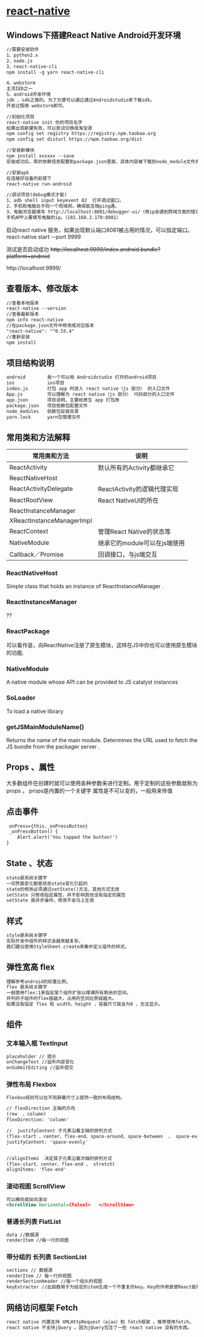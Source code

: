 # [react-native](https://reactnative.cn/)
##  Windows下搭建React Native Android开发环境
```xml
//需要安装软件
1、python2.x  
2、node.js
3、react-native-cli
npm install -g yarn react-native-cli

4、webstorm
主流IED之一
5、android开发环境
jdk 、sdk之类的。为了方便可以通过通过Androidstudio来下载sdk。
开发过程用 webstorm即可。

//初始化项目
react-native init 你的项目名字
如果出现新建失败，可以尝试切换成淘宝源
npm config set registry https://registry.npm.taobao.org
npm config set disturl https://npm.taobao.org/dist

//安装新模块
npm install xxxxxx --save
安装成功后，库的依赖信息配置到package.json里面，具体内容被下载到node_module文件夹中。

//安装apk
在连接好设备的前提下
react-native run-android

//调试项目(debug模式才能)
1、adb shell input keyevent 82  打开调试窗口。
2、手机和电脑处于同一个局域网，确保能互相ping通。
3、电脑浏览器填写 http://localhost:8081/debugger-ui/（用ip会遇到跨域方面的错误）。
手机APP上要填写电脑的ip。（192.168.2.170:8081）
```

启动react native 服务，如果出现默认端口8081被占用的情况，可以指定端口。
react-native start --port 9999

测试是否启动成功
~~http://localhost:9999/index.android.bundle?platform=android~~

http://localhost:9999/



## 查看版本、修改版本
```xml
//查看本地版本
react-native --version
//查看最新版本
npm info react-native
//在package.json文件中修改成对应版本
"react-native": "^0.55.4"
//重新安装
npm install
```



## 项目结构说明
```xml
android        是一个可以用 Androidstudio 打开的android项目
ios            ios项目
index.js       打包 app 时进入 react native（js 部分） 的入口文件
App.js         可以理解为 react native（js 部分） 代码部分的入口文件
app.json       项目说明，主要给原生 app 打包用
package.json   项目依赖包配置文件
node_modules   依赖包安装目录
yarn.lock      yarn包管理文件
```


## 常用类和方法解释
常用类和方法|说明
-|-
ReactActivity |默认所有的Activity都继承它
ReactNativeHost |
ReactActivityDelegate|ReactActivity的逻辑代理实现
ReactRootView | React NativeUI的所在
ReactInstanceManager |  
XReactInstanceManagerImpl  |
ReactContext  | 管理React Native的状态等
NativeModule | 继承它的module可以在js端使用
Callback／Promise | 回调接口，与js端交互


### ReactNativeHost
Simple class that holds an instance of   ReactInstanceManager .
### ReactInstanceManager
??
### ReactPackage
可以看作是，向ReactNative注册了原生模块，这样在JS中你也可以使用原生模块的功能.
### NativeModule
A native module whose API can be provided to JS catalyst instances
### SoLoader
To load a native library
###  getJSMainModuleName()
Returns the name of the main module. Determines the URL used to fetch the JS bundle from the packager server .

## Props 、属性
大多数组件在创建时就可以使用各种参数来进行定制。用于定制的这些参数就称为props 。
props是内置的一个关键字
属性是不可以变的，一般用来传值

## 点击事件
```xml
 onPress={this._onPressButton}
 _onPressButton() {
    Alert.alert('You tapped the button!')
}
```


##  State 、状态
```xml
state是系统关键字
一切界面变化都是状态state变化引起的
state的修改必须通过setState()方法，其他方式无效
setState 只修改指定属性，并不影响其他没有指定的属性
setState 是异步操作，修改不会马上生效
```

## 样式
```xml
style是系统关键字
实际开发中组件的样式会越来越复杂，
我们建议使用StyleSheet.create来集中定义组件的样式。
```

## 弹性宽高 flex
```xml
理解参考android的权重比例。
flex 是系统关键字
一般使用flex:1来指定某个组件扩张以撑满所有剩余的空间。
并列的子组件的flex值越大，占用的空间比例就越大。
如果没有指定 flex 和 width、height ，容器尺寸就会为0 ，无法显示。
```


## 组件
### 文本输入框  TextInput
```xml
placeholder // 提示
onChangeText //监听内容变化
onSubmitEditing //监听提交
```

### 弹性布局  Flexbox
```xml
Flexbox规则可以在不同屏幕尺寸上提供一致的布局结构。

// flexDirection 主轴的方向
(row  、column)
flexDirection: 'column'  

//  justifyContent 子元素沿着主轴的排列方式
(flex-start 、center、flex-end、space-around、space-between  、 space-evenly)
justifyContent: 'space-evenly'  


//alignItems  决定其子元素沿着次轴的排列方式
(flex-start、center、flex-end 、 stretch)
alignItems: 'flex-end'
```

### 滚动视图 ScrollView
```xml
可以横向或纵向滚动
<ScrollView horizontal={false}>   </ScrollView>
```

### 普通长列表 FlatList
```xml
data //数据源
renderItem //每一行的视图
```


###  带分组的 长列表 SectionList
```xml
sections // 数据源
renderItem // 每一行的视图
renderSectionHeader //每一个组头的视图
keyExtractor //此函数用于为给定的item生成一个不重复的key。Key的作用是使React能够区分同类元素的不同个体
```


## 网络访问框架 Fetch
```xml
react native 内置支持 XMLHttpRequest（ajax）和 fetch框架 。推荐使用fetch。
react native 不支持jQuery 。因为jQuery包含了一些 react native 没有的东西。
```
